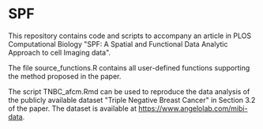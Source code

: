 # SPF
This repository contains code and scripts to accompany an article in PLOS Computational Biology "SPF: A Spatial and Functional Data Analytic Approach to cell Imaging data". 

The file source_functions.R contains all user-defined functions supporting the method proposed in the paper.

The script TNBC_afcm.Rmd can be used to reproduce the data analysis of the publicly available dataset "Triple Negative Breast Cancer" in Section 3.2 of the paper.
The dataset is available at https://www.angelolab.com/mibi-data.

